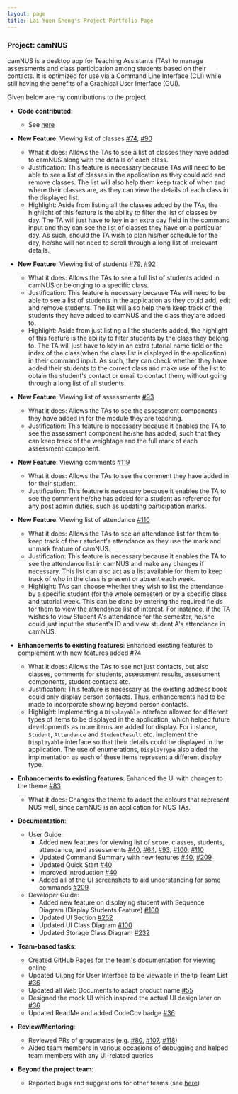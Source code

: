```yaml
---
layout: page
title: Lai Yuen Sheng's Project Portfolio Page
---
```


### Project: camNUS
camNUS is a desktop app for Teaching Assistants (TAs) to manage assessments and class participation among students based on their contacts. It is optimized for use via a Command Line Interface (CLI) while still having the benefits of a Graphical User Interface (GUI).

Given below are my contributions to the project.

* **Code contributed**:
  * See [here](https://nus-cs2103-ay2122s2.github.io/tp-dashboard/?search=seanlaiys&breakdown=true&sort=groupTitle&sortWithin=title&since=2022-02-18&timeframe=commit&mergegroup=&groupSelect=groupByRepos&checkedFileTypes=docs~functional-code~test-code~other)

* **New Feature**: Viewing list of classes [#74](https://github.com/AY2122S2-CS2103T-W13-2/tp/pull/74), [#90](https://github.com/AY2122S2-CS2103T-W13-2/tp/pull/90)
  * What it does: Allows the TAs to see a list of classes they have added to camNUS along with the details of each class.
  * Justification: This feature is necessary because TAs will need to be able to see a list of classes in the application as they could add and remove classes. The list will also help them keep track of when and where their classes are, as they can view the details of each class in the displayed list.
  * Highlight: Aside from listing all the classes added by the TAs, the highlight of this feature is the ability to filter the list of classes by day. The TA will just have to key in an extra day field in the command input and they can see the list of classes they have on a particular day. As such, should the TA wish to plan his/her schedule for the day, he/she will not need to scroll through a long list of irrelevant details.

* **New Feature**: Viewing list of students [#79](https://github.com/AY2122S2-CS2103T-W13-2/tp/pull/79), [#92](https://github.com/AY2122S2-CS2103T-W13-2/tp/pull/92) 
  * What it does: Allows the TAs to see a full list of students added in camNUS or belonging to a specific class.
  * Justification: This feature is necessary because TAs will need to be able to see a list of students in the application as they could add, edit and remove students. The list will also help them keep track of the students they have added to camNUS and the class they are added to.
  * Highlight: Aside from just listing all the students added, the highlight of this feature is the ability to filter students by the class they belong to. The TA will just have to key in an extra tutorial name field or the index of the class(when the class list is displayed in the application) in their command input. As such, they can check whether they have added their students to the correct class and make use of the list to obtain the student's contact or email to contact them, without going through a long list of all students.

* **New Feature**: Viewing list of assessments [#93](https://github.com/AY2122S2-CS2103T-W13-2/tp/pull/93)
  * What it does: Allows the TAs to see the assessment components they have added in for the module they are teaching.
  * Justification: This feature is necessary because it enables the TA to see the assessment component he/she has added, such that they can keep track of the weightage and the full mark of each assessment component.

* **New Feature**: Viewing comments [#119](https://github.com/AY2122S2-CS2103T-W13-2/tp/pull/119)
  * What it does: Allows the TAs to see the comment they have added in for their student.
  * Justification: This feature is necessary because it enables the TA to see the comment he/she has added for a student as reference for any post admin duties, such as updating participation marks.

* **New Feature**: Viewing list of attendance [#110](https://github.com/AY2122S2-CS2103T-W13-2/tp/pull/110)
  * What it does: Allows the TAs to see an attendance list for them to keep track of their student's attendance as they use the mark and unmark feature of camNUS.
  * Justification: This feature is necessary because it enables the TA to see the attendance list in camNUS and make any changes if necessary. This list can also act as a list available for them to keep track of who in the class is present or absent each week.
  * Highlight: TAs can choose whether they wish to list the attendance by a specific student (for the whole semester) or by a specific class and tutorial week. This can be done by entering the required fields for them to view the attendance list of interest. For instance, if the TA wishes to view Student A's attendance for the semester, he/she could just input the student's ID and view student A's attendance in camNUS.

* **Enhancements to existing features**: Enhanced existing features to complement with new features added [#74](https://github.com/AY2122S2-CS2103T-W13-2/tp/pull/74)
  * What it does: Allows the TAs to see not just contacts, but also classes, comments for students, assessment results, assessment components, student contacts etc.
  * Justification: This feature is necessary as the existing address book could only display person contacts. Thus, enhancements had to be made to incorporate showing beyond person contacts.
  * Highlight: Implementing a `Displayable` interface allowed for different types of items to be displayed in the application, which helped future developments as more items are added for display. For instance, `Student`, `Attendance` and `StudentResult` etc. implement the `Displayable` interface so that their details could be displayed in the application. The use of enumerations, `DisplayType` also aided the implmentation as each of these items represent a different display type.
* **Enhancements to existing features**: Enhanced the UI with changes to the theme [#83](https://github.com/AY2122S2-CS2103T-W13-2/tp/pull/83)
  * What it does: Changes the theme to adopt the colours that represent NUS well, since camNUS is an application for NUS TAs.

* **Documentation**:
    * User Guide:
      * Added new features for viewing list of score, classes, students, attendance, and assessments [#40](https://github.com/AY2122S2-CS2103T-W13-2/tp/pull/40), [#64](https://github.com/AY2122S2-CS2103T-W13-2/tp/pull/64), [#93](https://github.com/AY2122S2-CS2103T-W13-2/tp/pull/93), [#100](https://github.com/AY2122S2-CS2103T-W13-2/tp/pull/100), [#110](https://github.com/AY2122S2-CS2103T-W13-2/tp/pull/110)
      * Updated Command Summary with new features [#40](https://github.com/AY2122S2-CS2103T-W13-2/tp/pull/40), [#209](https://github.com/AY2122S2-CS2103T-W13-2/tp/pull/209)
      * Updated Quick Start [#40](https://github.com/AY2122S2-CS2103T-W13-2/tp/pull/40)
      * Improved Introduction [#40](https://github.com/AY2122S2-CS2103T-W13-2/tp/pull/40)
      * Added all of the UI screenshots to aid understanding for some commands [#209](https://github.com/AY2122S2-CS2103T-W13-2/tp/pull/209)
    * Developer Guide:
      * Added new feature on displaying student with Sequence Diagram (Display Students Feature) [#100](https://github.com/AY2122S2-CS2103T-W13-2/tp/pull/100)
      * Updated UI Section [#252](https://github.com/AY2122S2-CS2103T-W13-2/tp/pull/252)
      * Updated UI Class Diagram [#100](https://github.com/AY2122S2-CS2103T-W13-2/tp/pull/100)
      * Updated Storage Class Diagram [#232](https://github.com/AY2122S2-CS2103T-W13-2/tp/pull/232)

* **Team-based tasks**:
  * Created GitHub Pages for the team's documentation for viewing online
  * Updated Ui.png for User Interface to be viewable in the tp Team List [#36](https://github.com/AY2122S2-CS2103T-W13-2/tp/pull/36)
  * Updated all Web Documents to adapt product name [#55](https://github.com/AY2122S2-CS2103T-W13-2/tp/pull/55)
  * Designed the mock UI which inspired the actual UI design later on [#36](https://github.com/AY2122S2-CS2103T-W13-2/tp/pull/36)
  * Updated ReadMe and added CodeCov badge [#36](https://github.com/AY2122S2-CS2103T-W13-2/tp/pull/36)

* **Review/Mentoring**:
  * Reviewed PRs of groupmates (e.g. [#80](https://github.com/AY2122S2-CS2103T-W13-2/tp/pull/80), [#107](https://github.com/AY2122S2-CS2103T-W13-2/tp/pull/107), [#118](https://github.com/AY2122S2-CS2103T-W13-2/tp/pull/118))
  * Aided team members in various occasions of debugging and helped team members with any UI-related queries

* **Beyond the project team**:
  * Reported bugs and suggestions for other teams (see [here](https://github.com/seanlaiys/ped/issues))
